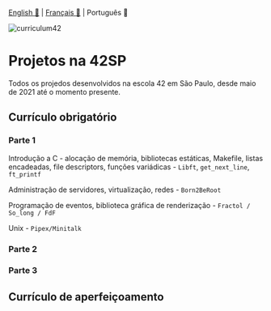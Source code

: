 [English 💂](https://github.com/rodsmade/Projets_42_SP/blob/main/README.md) | [Français 🥐](https://github.com/rodsmade/Projets_42_SP/blob/main/README_fr.md) | Português 🌵

![curriculum42](https://user-images.githubusercontent.com/49699403/142558997-cad8d3d7-b438-4bb4-b16a-a01f9b2f51ad.png)

# <a name="pt-br"></a>Projetos na 42SP
Todos os projedos desenvolvidos na escola 42 em São Paulo, desde maio de 2021 até o momento presente.

## Currículo obrigatório
### Parte 1
Introdução a C - alocação de memória, bibliotecas estáticas, Makefile, listas encadeadas, file descriptors, funções variádicas - `Libft`, `get_next_line`, `ft_printf`

Administração de servidores, virtualização, redes - `Born2BeRoot`

Programação de eventos, biblioteca gráfica de renderização - `Fractol / So_long / FdF`

Unix - `Pipex/Minitalk`

### Parte 2

### Parte 3

## Currículo de aperfeiçoamento
